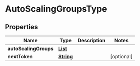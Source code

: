 

# AutoScalingGroupsType


## Properties

| Name | Type | Description | Notes |
|------------ | ------------- | ------------- | -------------|
|**autoScalingGroups** | [**List**](List.md) |  |  |
|**nextToken** | [**String**](String.md) |  |  [optional] |



